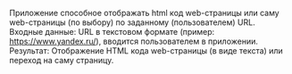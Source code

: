 Приложение способное отображать html код web-страницы или саму web-страницы (по выбору) по заданному (пользователем) URL. Входные данные: URL в текстовом формате (пример: https://www.yandex.ru/), вводится пользователем в приложении. Результат: Отображение HTML кода web-страницы (в виде текста) или переход на саму страницу.

